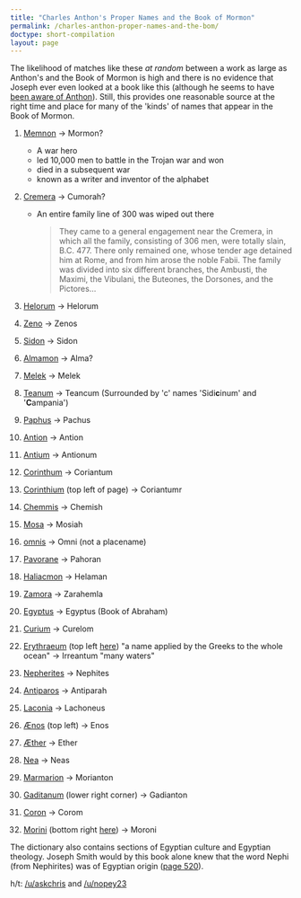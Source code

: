 ```yaml
---
title: "Charles Anthon's Proper Names and the Book of Mormon"
permalink: /charles-anthon-proper-names-and-the-bom/
doctype: short-compilation
layout: page
---
```


The likelihood of matches like these _at random_ between a work as large as Anthon's and the Book of Mormon is high and there is no evidence that Joseph ever even looked at a book like this (although he seems to have [been aware of Anthon](https://www.josephsmithpapers.org/person/charles-anthon)).  Still, this provides one reasonable source at the right time and place for many of the 'kinds' of names that appear in the Book of Mormon.

1. [Memnon](https://archive.org/stream/1827classicaldic00lempuoft#page/n3/mode/2up/search/Memnon) → Mormon?

    * A war hero
    * led 10,000 men to battle in the Trojan war and won
    * died in a subsequent war
    * known as a writer and inventor of the alphabet

1. [Cremera](https://archive.org/stream/1827classicaldic00lempuoft#page/294/mode/2up/search/Cremera) → Cumorah?

    * An entire family line of 300 was wiped out there

        > They came to a general engagement near the Cremera, in which all the family, consisting of 306 men, were totally slain, B.C. 477.  There only remained one, whose tender age detained him at Rome, and from him arose the noble Fabii.  The family was divided into six different branches, the Ambusti, the Maximi, the Vibulani, the Buteones, the Dorsones, and the Pictores...

1. [Helorum](https://archive.org/stream/1827classicaldic00lempuoft#page/334/mode/2up/search/Helorum) → Helorum

1. [Zeno](https://archive.org/stream/1827classicaldic00lempuoft#page/334/mode/2up/search/Zeno) → Zenos

1. [Sidon](https://archive.org/stream/1827classicaldic00lempuoft#page/762/mode/2up/search/Sidon) → Sidon

1. [Almamon](https://archive.org/stream/1827classicaldic00lempuoft#page/n17/mode/2up/search/Almamon) → Alma?

1. [Melek](https://archive.org/stream/1827classicaldic00lempuoft#page/668/mode/2up/search/Melek) → Melek

1. [Teanum](https://archive.org/stream/1827classicaldic00lempuoft#page/762/mode/2up/search/Teanum)  → Teancum (Surrounded by 'c' names 'Sidi**c**inum' and '**C**ampania')

1. [Paphus](https://archive.org/stream/1827classicaldic00lempuoft#page/578/mode/2up/search/Paphus) → Pachus

1. [Antion](https://archive.org/stream/1827classicaldic00lempuoft#page/106/mode/2up/search/Antion) → Antion

1. [Antium](https://archive.org/stream/1827classicaldic00lempuoft#page/64/mode/2up/search/Antium)  → Antionum

1. [Corinthum](https://archive.org/stream/1827classicaldic00lempuoft#page/208/mode/2up/search/Corinthum) → Coriantum

1. [Corinthium](https://archive.org/stream/1827classicaldic00lempuoft#page/208/mode/2up/search/Corinthium) (top left of page) → Coriantumr

1. [Chemmis](https://archive.org/stream/1827classicaldic00lempuoft#page/174/mode/2up/search/Chemmis)  → Chemish

1. [Mosa](https://archive.org/stream/1827classicaldic00lempuoft#page/504/mode/2up/search/Mosa)  → Mosiah

1. [omnis](https://archive.org/stream/1827classicaldic00lempuoft#page/576/mode/2up/search/omnis)  → Omni (not a placename)

1. [Pavorane](https://archive.org/stream/1827classicaldic00lempuoft#page/220/mode/2up/search/Pavorane)  → Pahoran

1. [Haliacmon](https://archive.org/stream/1827classicaldic00lempuoft#page/324/mode/2up/search/Haliacmon)  → Helaman

1. [Zamora](https://archive.org/stream/1827classicaldic00lempuoft#page/882/mode/2up/search/Zamora)  → Zarahemla

1. [Egyptus](https://archive.org/stream/1827classicaldic00lempuoft#page/104/mode/2up/search/Egyptus) → Egyptus (Book of Abraham)

1. [Curium](https://archive.org/stream/1827classicaldic00lempuoft#page/218/mode/2up/search/Curium)  → Curelom

1. [Erythraeum](https://archive.org/stream/1827classicaldic00lempuoft#page/120/mode/2up/search/Erythraeum) (top left [here](https://archive.org/stream/1827classicaldic00lempuoft#page/284/mode/2up/)) "a name applied by the Greeks to the whole ocean" → Irreantum "many waters"

1. [Nepherites](https://archive.org/stream/1827classicaldic00lempuoft#page/520/mode/2up/search/Nepherites)  → Nephites

1. [Antiparos](https://archive.org/stream/1827classicaldic00lempuoft#page/62/mode/2up/search/Antiparos)  → Antiparah

1. [Laconia](https://archive.org/stream/1827classicaldic00lempuoft#page/46/mode/2up/search/Laconia)  → Lachoneus

1. [Ænos](https://archive.org/stream/1827classicaldic00lempuoft#page/18/mode/2up/) (top left)  → Enos

1. [Æther](https://archive.org/stream/1827classicaldic00lempuoft#page/398/mode/2up/search/%C3%86ther)  → Ether

1. [Nea](https://archive.org/stream/1827classicaldic00lempuoft#page/516/mode/2up/search/Nea)  → Neas

1. [Marmarion](https://archive.org/stream/1827classicaldic00lempuoft#page/460/mode/2up/search/Marmarion)  → Morianton

1. [Gaditanum](https://archive.org/stream/1827classicaldic00lempuoft#page/304/mode/2up) (lower right corner) → Gadianton

1. [Coron](https://archive.org/stream/1827classicaldic00lempuoft#page/210/mode/2up/search/Coron)  → Corom

1. [Morini](https://archive.org/stream/1827classicaldic00lempuoft#page/312/mode/2up/search/Morini) (bottom right [here](https://archive.org/stream/1827classicaldic00lempuoft#page/502/mode/2up)) → Moroni 

The dictionary also contains sections of Egyptian culture and Egyptian theology. Joseph Smith would by this book alone knew that the word Nephi (from Nephirites) was of Egyptian origin ([page 520](https://archive.org/stream/1827classicaldic00lempuoft#page/520/mode/2up)).

h/t: [/u/askchris](https://www.reddit.com/r/exmormon/comments/4qio68/new_charles_anthon_connection_or_mere_coincidence/d4tawpg/) and [/u/nopey23](https://www.reddit.com/r/exmormon/comments/8kdkbw/list_of_names_in_the_book_of_mormon_that_just/)
